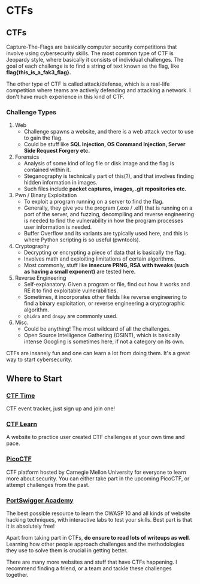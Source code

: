 # CTFs

## CTFs

Capture-The-Flags are basically computer security competitions that involve using cybersecurity skills. The most common type of CTF is Jeopardy style, where basically it consists of individual challenges. The goal of each challenge is to find a string of text known as the flag, like **flag{this\_is\_a\_fak3\_flag}.**&#x20;

The other type of CTF is called attack/defense, which is a real-life competition where teams are actively defending and attacking a network. I don't have much experience in this kind of CTF.

### Challenge Types

1. Web
   * Challenge spawns a website, and there is a web attack vector to use to gain the flag.
   * Could be stuff like **SQL Injection, OS Command Injection, Server Side Request Forgery etc.**
2. Forensics
   * Analysis of some kind of log file or disk image and the flag is contained within it.
   * Steganography is technically part of this(?), and that involves finding hidden information in images.
   * Such files include **packet captures, images, .git repositories etc.**
3. Pwn / Binary Exploitation
   * To exploit a program running on a server to find the flag.
   * Generally, they give you the program (.exe / .elf) that is running on a port of the server, and fuzzing, decompiling and reverse engineering is needed to find the vulnerability in how the program processes user information is needed.&#x20;
   * Buffer Overflow and its variants are typically used here, and this is where Python scripting is so useful (pwntools).&#x20;
4. Cryptography
   * Decrypting or encrypting a piece of data that is basically the flag.
   * Involves math and exploiting limitations of certain algorithms.&#x20;
   * Most commonly, stuff like **insecure PRNG, RSA with tweaks (such as having a small exponent)** are tested here.
5. Reverse Engineering
   * Self-explanatory. Given a program or file, find out how it works and RE it to find exploitable vulnerabilities.&#x20;
   * Sometimes, it incorporates other fields like reverse engineering to find a binary exploitation, or reverse engineering a cryptographic algorithm.
   * `ghidra` and `dnspy` are commonly used.&#x20;
6. Misc.
   * Could be anything! The most wildcard of all the challenges.&#x20;
   * Open Source Intelligence Gathering (OSINT), which is basically intense Googling is sometimes  here, if not a category on its own.&#x20;

CTFs are insanely fun and one can learn a lot from doing them. It's a great way to start cybersecurity.

## Where to Start

### [CTF Time](ctfs.md#https-ctftime.org-ctftime)

CTF event tracker, just sign up and join one!

### [CTF Learn](ctfs.md#ctf-learn-https-ctflearn.com)

A website to practice user created CTF challenges at your own time and pace.

### [**PicoCTF**](https://portswigger.net/web-security)

CTF platform hosted by Carnegie Mellon University for everyone to learn more about security. You can either take part in the upcoming PicoCTF, or attempt challenges from the past.

### [PortSwigger Academy](https://portswigger.net/web-security)

The best possible resource to learn the OWASP 10 and all kinds of website hacking techniques, with interactive labs to test your skills. Best part is that it is absolutely free!

Apart from taking part in CTFs, **do ensure to read lots of writeups as well**. Learning how other people approach challenges and the methodologies they use to solve them is crucial in getting better.&#x20;

There are many more websites and stuff that have CTFs happening. I recommend finding a friend, or a team and tackle these challenges together.
